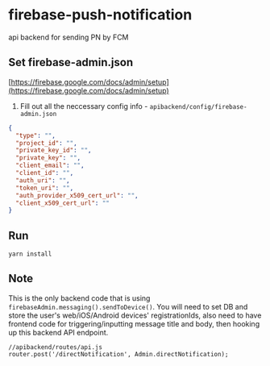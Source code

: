 # firebase-push-notification
api backend for sending PN by FCM


## Set firebase-admin.json
[https://firebase.google.com/docs/admin/setup](https://firebase.google.com/docs/admin/setup)
1. Fill out all the neccessary config info - `apibackend/config/firebase-admin.json`
```json
{
  "type": "",
  "project_id": "",
  "private_key_id": "",
  "private_key": "",
  "client_email": "",
  "client_id": "",
  "auth_uri": "",
  "token_uri": "",
  "auth_provider_x509_cert_url": "",
  "client_x509_cert_url": ""
}
```

## Run
```shellscript
yarn install
```

## Note
This is the only backend code that is using `firebaseAdmin.messaging().sendToDevice()`. You will need to set DB and store the user's web/iOS/Android devices' registrationIds, also need to have frontend code for triggering/inputting message title and body, then hooking up this backend API endpoint.
```shellscript
//apibackend/routes/api.js
router.post('/directNotification', Admin.directNotification);
```

